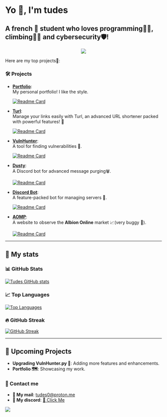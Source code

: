 # Yo 👋, I'm **tudes**  
## A french 🥖 student who **loves programming**👨‍💻, **climbing🧗‍♂️** and **cybersecurity**🛡️!  

<p align="center">
  <a href="https://skillicons.dev">
    <img src="https://skillicons.dev/icons?i=js,html,css,discordjs,vscode,react,kali,ts,linux,github,bash,python,c" />
  </a>
</p>

Here are my top projects📁:  

### 🛠️ Projects  
- **[Portfolio](https://github.com/tudes00/portfolio)**:  
  My personal portfolio! I like the style.
  
  [![Readme Card](https://github-readme-stats.vercel.app/api/pin/?username=tudes00&repo=portfolio&theme=dracula&locale=en)](https://github.com/tudes00/portfolio)  

- **[Turl](https://github.com/tudes00/turl)**:  
  Manage your links easily with Turl, an advanced URL shortener packed with powerful features! 🚀
  
  [![Readme Card](https://github-readme-stats.vercel.app/api/pin/?username=tudes00&repo=turl&theme=dracula&locale=en)](https://github.com/tudes00/turl)  

- **[VulnHunter](https://github.com/tudes00/VulnHunter)**:  
  A tool for finding vulnerabilities 🐞.
  
  [![Readme Card](https://github-readme-stats.vercel.app/api/pin/?username=tudes00&repo=VulnHunter&theme=dracula&locale=en)](https://github.com/tudes00/VulnHunter)

- **[Dusty](https://github.com/tudes00/Dusty)**:  
  A Discord bot for advanced message purging🗑️.
  
  [![Readme Card](https://github-readme-stats.vercel.app/api/pin/?username=tudes00&repo=Dusty&theme=dracula&locale=en)](https://github.com/tudes00/Dusty)  

- **[Discord Bot](https://github.com/tudes00/discord-bot)**:  
  A feature-packed bot for managing servers 🤖.
  
  [![Readme Card](https://github-readme-stats.vercel.app/api/pin/?username=tudes00&repo=discord-bot&theme=dracula&locale=en)](https://github.com/tudes00/discord-bot)   

- **[AOMP](https://github.com/tudes00/aomp)**:  
  A website to observe the **Albion Online** market 📈(very buggy 🪬).
  
  [![Readme Card](https://github-readme-stats.vercel.app/api/pin/?username=tudes00&repo=aomp&theme=dracula&locale=en)](https://github.com/tudes00/aomp)
   
---

## 🔢 My stats  
### 📊 GitHub Stats  
[![Tudes GitHub stats](https://github-readme-stats.vercel.app/api?username=tudes00&show_icons=true&theme=dracula&locale=en)](https://github.com/tudes00)  

### 📈 Top Languages  
[![Top Languages](https://github-readme-stats.vercel.app/api/top-langs/?username=tudes00&theme=dracula&hide=gherkin,batchfile&layout=compact&locale=en)](https://github.com/tudes00)  

### 🔥 GitHub Streak  
[![GitHub Streak](https://github-readme-streak-stats-for-me.vercel.app?user=tudes00&theme=dracula&locale=en&date_format=j%20M%5B%20Y%5D&mode=weekly)](https://github.com/tudes00)  

---

## 🌟 Upcoming Projects  
- **Upgrading VulnHunter.py 🐞**: Adding more features and enhancements.
- **Portfolio 🗺️**: Showcasing my work.

### 📧 Contact me
 - **📧 My mail**: tudes0@proton.me
 - **💬 My discord**: [🔗 Click Me](https://slug.vercel.app/tudesdiscord)
   
![](https://hit.yhype.me/github/profile?account_id=121131713)
